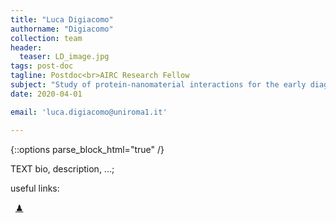 ```yaml
---
title: "Luca Digiacomo"
authorname: "Digiacomo"
collection: team
header: 
  teaser: LD_image.jpg
tags: post-doc
tagline: Postdoc<br>AIRC Research Fellow
subject: "Study of protein-nanomaterial interactions for the early diagnosis of pancreatic cancer"
date: 2020-04-01

email: 'luca.digiacomo@uniroma1.it'

---
```


{::options parse_block_html="true" /}

<p align= "justify">

TEXT bio, description, ...; <br>

useful links: <br>

&nbsp;   [&#x265F;](https://lichess.org/@/Ivanchliuk)<br>
